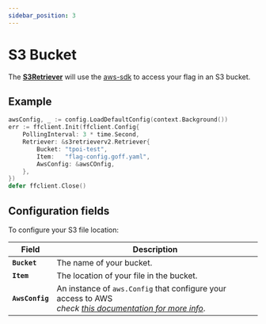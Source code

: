 ```yaml
---
sidebar_position: 3
---
```


# S3 Bucket
The [**S3Retriever**](https://pkg.go.dev/github.com/thomaspoignant/go-feature-flag/retriever/s3retriever/#Retriever) will use the [aws-sdk](https://github.com/aws/aws-sdk-go) to access your flag in an S3 bucket.

## Example
```go linenums="1"
awsConfig, _ := config.LoadDefaultConfig(context.Background())
err := ffclient.Init(ffclient.Config{
    PollingInterval: 3 * time.Second,
    Retriever: &s3retrieverv2.Retriever{
        Bucket: "tpoi-test",
        Item:   "flag-config.goff.yaml",
        AwsConfig: &awsCOnfig,
    },
})
defer ffclient.Close()
```

## Configuration fields
To configure your S3 file location:

| Field           | Description                                                                                                                                                                                    |
|-----------------|------------------------------------------------------------------------------------------------------------------------------------------------------------------------------------------------|
| **`Bucket`**    | The name of your bucket.                                                                                                                                                                       |
| **`Item`**      | The location of your file in the bucket.                                                                                                                                                       |
| **`AwsConfig`** | An instance of `aws.Config` that configure your access to AWS <br/>*check [this documentation for more info](https://docs.aws.amazon.com/sdk-for-go/v1/developer-guide/configuring-sdk.html)*. |
